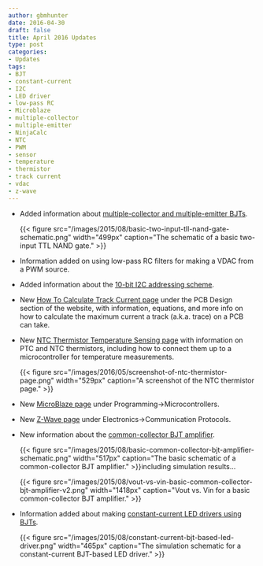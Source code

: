 ```yaml
---
author: gbmhunter
date: 2016-04-30
draft: false
title: April 2016 Updates
type: post
categories:
- Updates
tags:
- BJT
- constant-current
- I2C
- LED driver
- low-pass RC
- Microblaze
- multiple-collector
- multiple-emitter
- NinjaCalc
- NTC
- PWM
- sensor
- temperature
- thermistor
- track current
- vdac
- z-wave
---
```



* Added information about [multiple-collector and multiple-emitter BJTs](/electronics/components/transistors/bipolar-junction-transistors-bjts#multiple-collector-and-multiple-emitter-bjts).  

	{{< figure src="/images/2015/08/basic-two-input-tll-nand-gate-schematic.png" width="499px" caption="The schematic of a basic two-input TTL NAND gate." >}}  

* Information added on using low-pass RC filters for making a VDAC from a PWM source.
* Added information about the [10-bit I2C addressing scheme](/electronics/communication-protocols/i2c-communication-protocol/).
* New [How To Calculate Track Current page](/pcb-design/how-to-calculate-maximum-track-current) under the PCB Design section of the website, with information, equations, and more info on how to calculate the maximum current a track (a.k.a. trace) on a PCB can take.
* New [NTC Thermistor Temperature Sensing page](/electronics/components/sensors/temperature-sensors/ntc-thermistors-temperature-sensors) with information on PTC and NTC thermistors, including how to connect them up to a microcontroller for temperature measurements.  

	{{< figure src="/images/2016/05/screenshot-of-ntc-thermistor-page.png" width="529px" caption="A screenshot of the NTC thermistor page." >}}  

* New [MicroBlaze page](/programming/microcontrollers/microblaze) under Programming->Microcontrollers.
* New [Z-Wave page](/electronics/communication-protocols/z-wave) under Electronics->Communication Protocols.
* New information about the [common-collector BJT amplifier](/electronics/components/transistors/bipolar-junction-transistors-bjts#common-collector).  

	{{< figure src="/images/2015/08/basic-common-collector-bjt-amplifier-schematic.png" width="517px" caption="The basic schematic of a common-collector BJT amplifier."  >}}including simulation results...  

	{{< figure src="/images/2015/08/vout-vs-vin-basic-common-collector-bjt-amplifier-v2.png" width="1418px" caption="Vout vs. Vin for a basic common-collector BJT amplifier." >}}  

* Information added about making [constant-current LED drivers using BJTs](/electronics/components/transistors/bipolar-junction-transistors-bjts#constant-current-sink).  

	{{< figure src="/images/2015/08/constant-current-bjt-based-led-driver.png" width="465px" caption="The simulation schematic for a constant-current BJT-based LED driver." >}}

